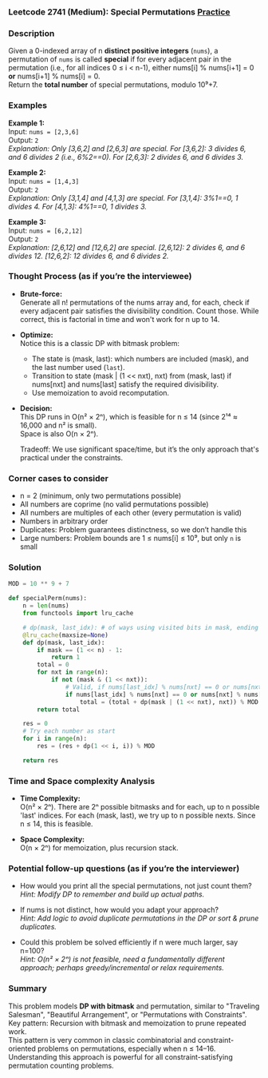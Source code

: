 ### Leetcode 2741 (Medium): Special Permutations [Practice](https://leetcode.com/problems/special-permutations)

### Description  
Given a 0-indexed array of n **distinct positive integers** (`nums`), a permutation of `nums` is called **special** if for every adjacent pair in the permutation (i.e., for all indices 0 ≤ i < n-1), either nums[i] % nums[i+1] = 0 **or** nums[i+1] % nums[i] = 0.  
Return the **total number** of special permutations, modulo 10⁹+7.

### Examples  

**Example 1:**  
Input: `nums = [2,3,6]`  
Output: `2`  
*Explanation: Only [3,6,2] and [2,6,3] are special. For [3,6,2]: 3 divides 6, and 6 divides 2 (i.e., 6%2==0). For [2,6,3]: 2 divides 6, and 6 divides 3.*

**Example 2:**  
Input: `nums = [1,4,3]`  
Output: `2`  
*Explanation: Only [3,1,4] and [4,1,3] are special. For [3,1,4]: 3%1==0, 1 divides 4. For [4,1,3]: 4%1==0, 1 divides 3.*

**Example 3:**  
Input: `nums = [6,2,12]`  
Output: `2`  
*Explanation: [2,6,12] and [12,6,2] are special. [2,6,12]: 2 divides 6, and 6 divides 12. [12,6,2]: 12 divides 6, and 6 divides 2.*

### Thought Process (as if you’re the interviewee)  
- **Brute-force:**  
  Generate all n! permutations of the nums array and, for each, check if every adjacent pair satisfies the divisibility condition. Count those. While correct, this is factorial in time and won't work for n up to 14.

- **Optimize:**  
  Notice this is a classic DP with bitmask problem:  
  - The state is (mask, last): which numbers are included (mask), and the last number used (`last`).  
  - Transition to state (mask | (1 << nxt), nxt) from (mask, last) if nums[nxt] and nums[last] satisfy the required divisibility.  
  - Use memoization to avoid recomputation.

- **Decision:**  
  This DP runs in O(n² × 2ⁿ), which is feasible for n ≤ 14 (since 2¹⁴ ≈ 16,000 and n² is small).  
  Space is also O(n × 2ⁿ).

  Tradeoff: We use significant space/time, but it’s the only approach that's practical under the constraints.

### Corner cases to consider  
- n = 2 (minimum, only two permutations possible)
- All numbers are coprime (no valid permutations possible)
- All numbers are multiples of each other (every permutation is valid)
- Numbers in arbitrary order
- Duplicates: Problem guarantees distinctness, so we don’t handle this
- Large numbers: Problem bounds are 1 ≤ nums[i] ≤ 10⁹, but only `n` is small

### Solution

```python
MOD = 10 ** 9 + 7

def specialPerm(nums):
    n = len(nums)
    from functools import lru_cache

    # dp(mask, last_idx): # of ways using visited bits in mask, ending at last_idx
    @lru_cache(maxsize=None)
    def dp(mask, last_idx):
        if mask == (1 << n) - 1:
            return 1
        total = 0
        for nxt in range(n):
            if not (mask & (1 << nxt)):
                # Valid, if nums[last_idx] % nums[nxt] == 0 or nums[nxt] % nums[last_idx] == 0
                if nums[last_idx] % nums[nxt] == 0 or nums[nxt] % nums[last_idx] == 0:
                    total = (total + dp(mask | (1 << nxt), nxt)) % MOD
        return total

    res = 0
    # Try each number as start
    for i in range(n):
        res = (res + dp(1 << i, i)) % MOD

    return res
```

### Time and Space complexity Analysis  

- **Time Complexity:**  
  O(n² × 2ⁿ). There are 2ⁿ possible bitmasks and for each, up to n possible 'last' indices. For each (mask, last), we try up to n possible nexts. Since n ≤ 14, this is feasible.

- **Space Complexity:**  
  O(n × 2ⁿ) for memoization, plus recursion stack.

### Potential follow-up questions (as if you’re the interviewer)  

- How would you print all the special permutations, not just count them?  
  *Hint: Modify DP to remember and build up actual paths.*

- If nums is not distinct, how would you adapt your approach?  
  *Hint: Add logic to avoid duplicate permutations in the DP or sort & prune duplicates.*

- Could this problem be solved efficiently if n were much larger, say n=100?  
  *Hint: O(n² × 2ⁿ) is not feasible, need a fundamentally different approach; perhaps greedy/incremental or relax requirements.*

### Summary
This problem models **DP with bitmask** and permutation, similar to "Traveling Salesman", "Beautiful Arrangement", or "Permutations with Constraints".  
Key pattern: Recursion with bitmask and memoization to prune repeated work.  
This pattern is very common in classic combinatorial and constraint-oriented problems on permutations, especially when n ≤ 14–16. Understanding this approach is powerful for all constraint-satisfying permutation counting problems.